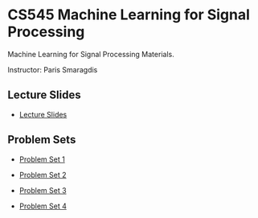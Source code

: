 # CS545 Machine Learning for Signal Processing

Machine Learning for Signal Processing Materials.

Instructor: Paris Smaragdis

## Lecture Slides
- [Lecture Slides](https://github.com/hongbozheng/machine-learning-signal-processing/tree/main/lecture_slides)

## Problem Sets
- [Problem Set 1](https://github.com/hongbozheng/machine-learning-signal-processing/tree/main/problem_set_1)

- [Problem Set 2](https://github.com/hongbozheng/machine-learning-signal-processing/tree/main/problem_set_2)

- [Problem Set 3](https://github.com/hongbozheng/machine-learning-signal-processing/tree/main/problem_set_3)

- [Problem Set 4](https://github.com/hongbozheng/machine-learning-signal-processing/tree/main/problem_set_4)
